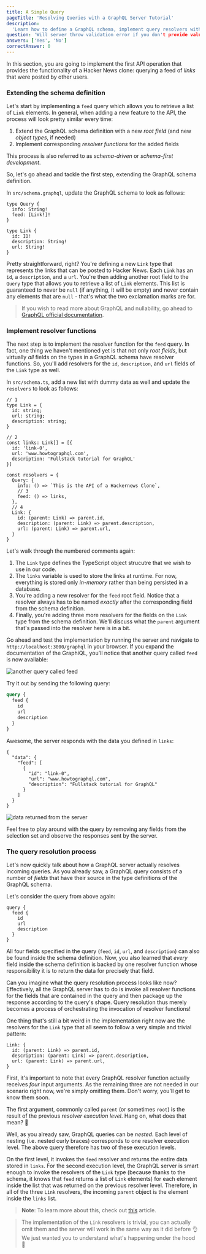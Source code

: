 ```yaml
---
title: A Simple Query
pageTitle: 'Resolving Queries with a GraphQL Server Tutorial'
description:
  'Learn how to define a GraphQL schema, implement query resolvers with Node.js and test your queries in a GraphiQL.'
question: 'Will server throw validation error if you don't provide value for Non-Null argument?'
answers: ['Yes', 'No']
correctAnswer: 0
---
```


In this section, you are going to implement the first API operation that provides the functionality of a Hacker News
clone: querying a feed of _links_ that were posted by other users.

### Extending the schema definition

Let's start by implementing a `feed` query which allows you to retrieve a list of `Link` elements. In general, when
adding a new feature to the API, the process will look pretty similar every time:

1. Extend the GraphQL schema definition with a new _root field_ (and new _object types_, if needed)
1. Implement corresponding _resolver functions_ for the added fields

This process is also referred to as _schema-driven_ or _schema-first development_.

So, let's go ahead and tackle the first step, extending the GraphQL schema definition.

<Instruction>

In `src/schema.graphql`, update the GraphQL schema to look as follows:

```graphql{3,6-10}(path="hackernews-node-ts/src/schema.graphql")
type Query {
  info: String!
  feed: [Link!]!
}

type Link {
  id: ID!
  description: String!
  url: String!
}
```

</Instruction>

Pretty straightforward, right? You're defining a new `Link` type that represents the links that can be posted to Hacker
News. Each `Link` has an `id`, a `description`, and a `url`. You're then adding another root field to the `Query` type
that allows you to retrieve a list of `Link` elements. This list is guaranteed to never be `null` (if anything, it will
be empty) and never contain any elements that are `null` - that's what the two exclamation marks are for.

> If you wish to read more about GraphQL and nullability, go ahead to [GraphQL official documentation](https://graphql.org/learn/schema/#lists-and-non-null).

### Implement resolver functions

The next step is to implement the resolver function for the `feed` query. In fact, one thing we haven't mentioned yet is
that not only _root fields_, but virtually _all_ fields on the types in a GraphQL schema have resolver functions. So,
you'll add resolvers for the `id`, `description`, and `url` fields of the `Link` type as well.

<Instruction>

In `src/schema.ts`, add a new list with dummy data as well and update the `resolvers` to look as follows:

```typescript{2-6,8-13,19,22-26}(path="hackernews-node-ts/src/schema.ts")
// 1
type Link = {
  id: string;
  url: string;
  description: string;
}

// 2
const links: Link[] = [{
  id: 'link-0',
  url: 'www.howtographql.com',
  description: 'Fullstack tutorial for GraphQL'
}]

const resolvers = {
  Query: {
    info: () => `This is the API of a Hackernews Clone`,
    // 3
    feed: () => links,
  },
  // 4
  Link: {
    id: (parent: Link) => parent.id,
    description: (parent: Link) => parent.description,
    url: (parent: Link) => parent.url,
  }
}
```

</Instruction>

Let's walk through the numbered comments again:

1. The `Link` type defines the TypeScript object strucutre that we wish to use in our code. 
1. The `links` variable is used to store the links at runtime. For now, everything is stored only _in-memory_ rather
   than being persisted in a database.
1. You're adding a new resolver for the `feed` root field. Notice that a resolver always has to be named _exactly_ after
   the corresponding field from the schema definition.
1. Finally, you're adding three more resolvers for the fields on the `Link` type from the schema definition. We'll
   discuss what the `parent` argument that's passed into the resolver here is in a bit.

Go ahead and test the implementation by running the server and navigate to `http://localhost:3000/graphql` in your browser. If you expand
the documentation of the GraphiQL, you'll notice that another query called `feed` is now available:

![another query called feed](https://i.imgur.com/k60k4BC.png)

Try it out by sending the following query:

```graphql
query {
  feed {
    id
    url
    description
  }
}
```

Awesome, the server responds with the data you defined in `links`:

```json(nocopy)
{
  "data": {
    "feed": [
      {
        "id": "link-0",
        "url": "www.howtographql.com",
        "description": "Fullstack tutorial for GraphQL"
      }
    ]
  }
}
```

![data returned from the server](https://i.imgur.com/vmzqOgl.png)


Feel free to play around with the query by removing any fields from the selection set and observe the responses sent by
the server.

### The query resolution process

Let's now quickly talk about how a GraphQL server actually resolves incoming queries. As you already saw, a GraphQL
query consists of a number of _fields_ that have their source in the type definitions of the GraphQL schema.

Let's consider the query from above again:

```graphql(nocopy)
query {
  feed {
    id
    url
    description
  }
}
```

All four fields specified in the query (`feed`, `id`, `url`, and `description`) can also be found inside the schema
definition. Now, you also learned that _every_ field inside the schema definition is backed by one resolver function
whose responsibility it is to return the data for precisely that field.

Can you imagine what the query resolution process looks like now? Effectively, all the GraphQL server has to do is
invoke all resolver functions for the fields that are contained in the query and then package up the response according
to the query's shape. Query resolution thus merely becomes a process of orchestrating the invocation of resolver
functions!

One thing that's still a bit weird in the implementation right now are the resolvers for the `Link` type that all seem
to follow a very simple and trivial pattern:

```js(nocopy)
Link: {
  id: (parent: Link) => parent.id,
  description: (parent: Link) => parent.description,
  url: (parent: Link) => parent.url,
}
```

First, it's important to note that every GraphQL resolver function actually receives _four_ input arguments. As the
remaining three are not needed in our scenario right now, we're simply omitting them. Don't worry, you'll get to know
them soon.

The first argument, commonly called `parent` (or sometimes `root`) is the result of the previous _resolver execution
level_. Hang on, what does that mean? 🤔

Well, as you already saw, GraphQL queries can be _nested_. Each level of nesting (i.e. nested curly braces) corresponds
to one resolver execution level. The above query therefore has two of these execution levels.

On the first level, it invokes the `feed` resolver and returns the entire data stored in `links`. For the second
execution level, the GraphQL server is smart enough to invoke the resolvers of the `Link` type (because thanks to the
schema, it knows that `feed` returns a list of `Link` elements) for each element inside the list that was returned on
the previous resolver level. Therefore, in all of the three `Link` resolvers, the incoming `parent` object is the
element inside the `links` list.

> **Note**: To learn more about this, check out
> [this](https://www.prisma.io/blog/graphql-server-basics-the-schema-ac5e2950214e#9d03) article.

> The implementation of the `Link` resolvers is trivial, you can actually omit them and the server
will work in the same way as it did before 👌 We just wanted you to understand what's happening under the hood 🚗
